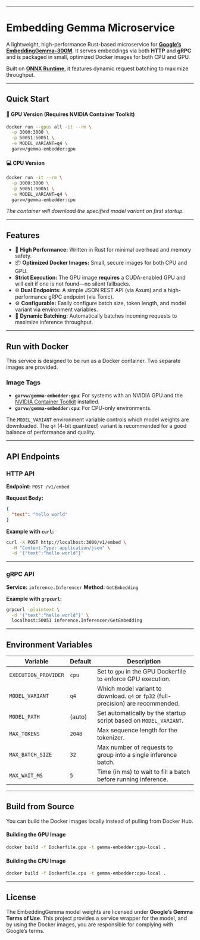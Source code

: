 
-----

# Embedding Gemma Microservice

A lightweight, high-performance Rust-based microservice for **[Google’s EmbeddingGemma-300M](https://huggingface.co/onnx-community/embeddinggemma-300m-ONNX)**. It serves embeddings via both **HTTP** and **gRPC** and is packaged in small, optimized Docker images for both CPU and GPU.

Built on **[ONNX Runtime](https://onnxruntime.ai/)**, it features dynamic request batching to maximize throughput.

-----

## Quick Start

#### 🚀 GPU Version (Requires NVIDIA Container Toolkit)

```bash
docker run --gpus all -it --rm \
  -p 3000:3000 \
  -p 50051:50051 \
  -e MODEL_VARIANT=q4 \
  garvw/gemma-embedder:gpu
```

#### 💻 CPU Version

```bash
docker run -it --rm \
  -p 3000:3000 \
  -p 50051:50051 \
  -e MODEL_VARIANT=q4 \
  garvw/gemma-embedder:cpu
```

*The container will download the specified model variant on first startup.*

-----

## Features

  - 🚀 **High Performance:** Written in Rust for minimal overhead and memory safety.
  - 📦 **Optimized Docker Images:** Small, secure images for both CPU and GPU.
  - **Strict Execution:** The GPU image **requires** a CUDA-enabled GPU and will exit if one is not found—no silent fallbacks.
  - 🌐 **Dual Endpoints:** A simple JSON REST API (via Axum) and a high-performance gRPC endpoint (via Tonic).
  - ⚙️ **Configurable:** Easily configure batch size, token length, and model variant via environment variables.
  - 🧵 **Dynamic Batching:** Automatically batches incoming requests to maximize inference throughput.

-----

## Run with Docker

This service is designed to be run as a Docker container. Two separate images are provided.

### Image Tags

  - **`garvw/gemma-embedder:gpu`**: For systems with an NVIDIA GPU and the [NVIDIA Container Toolkit](https://docs.nvidia.com/datacenter/cloud-native/container-toolkit/latest/install-guide.html) installed.
  - **`garvw/gemma-embedder:cpu`**: For CPU-only environments.

The `MODEL_VARIANT` environment variable controls which model weights are downloaded. The `q4` (4-bit quantized) variant is recommended for a good balance of performance and quality.

-----

## API Endpoints

### HTTP API

**Endpoint:** `POST /v1/embed`

**Request Body:**

```json
{
  "text": "hello world"
}
```

**Example with `curl`:**

```bash
curl -X POST http://localhost:3000/v1/embed \
  -H "Content-Type: application/json" \
  -d '{"text":"hello world"}'
```

-----

### gRPC API

**Service:** `inference.Inferencer`
**Method:** `GetEmbedding`

**Example with `grpcurl`:**

```bash
grpcurl -plaintext \
  -d '{"text":"hello world"}' \
  localhost:50051 inference.Inferencer/GetEmbedding
```

-----

## Environment Variables

| Variable | Default | Description |
|---|---|---|
| `EXECUTION_PROVIDER` | `cpu` | Set to `gpu` in the GPU Dockerfile to enforce GPU execution. |
| `MODEL_VARIANT` | `q4` | Which model variant to download. `q4` or `fp32` (full-precision) are recommended. |
| `MODEL_PATH` | (auto) | Set automatically by the startup script based on `MODEL_VARIANT`. |
| `MAX_TOKENS` | `2048` | Max sequence length for the tokenizer. |
| `MAX_BATCH_SIZE` | `32` | Max number of requests to group into a single inference batch. |
| `MAX_WAIT_MS` | `5` | Time (in ms) to wait to fill a batch before running inference. |

-----

## Build from Source

You can build the Docker images locally instead of pulling from Docker Hub.

#### Building the GPU Image

```bash
docker build -f Dockerfile.gpu -t gemma-embedder:gpu-local .
```

#### Building the CPU Image

```bash
docker build -f Dockerfile.cpu -t gemma-embedder:cpu-local .
```

-----

## License

The EmbeddingGemma model weights are licensed under **Google’s Gemma Terms of Use**. This project provides a service wrapper for the model, and by using the Docker images, you are responsible for complying with Google’s terms.
